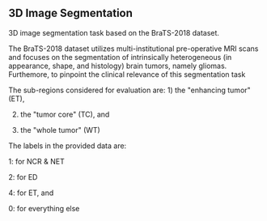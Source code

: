 ## 3D Image Segmentation

3D image segmentation task based on the BraTS-2018 dataset. 

The BraTS-2018 dataset utilizes multi-institutional pre-operative MRI scans and focuses on the segmentation of intrinsically heterogeneous (in appearance, shape, and histology) brain tumors, namely gliomas. Furthemore, to pinpoint the clinical relevance of this segmentation task

The sub-regions considered for evaluation are: 1) the "enhancing tumor" (ET),

2) the "tumor core" (TC), and

3) the "whole tumor" (WT)

The labels in the provided data are:

1: for NCR & NET

2: for ED

4: for ET, and

0: for everything else

